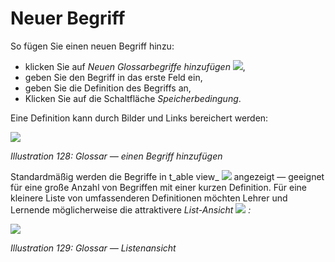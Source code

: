 # Neuer Begriff

So fügen Sie einen neuen Begriff hinzu:

* klicken Sie auf _Neuen Glossarbegriffe hinzufügen_ ![](../../.gitbook/assets/graphics234.png),
* geben Sie den Begriff in das erste Feld ein,
* geben Sie die Definition des Begriffs an,
* Klicken Sie auf die Schaltfläche _Speicherbedingung_.

Eine Definition kann durch Bilder und Links bereichert werden:

![](../../.gitbook/assets/graphics236.png)

_Illustration 128: Glossar — einen Begriff hinzufügen_

Standardmäßig werden die Begriffe in t_able view_ ![](../../.gitbook/assets/graphics235.png) angezeigt — geeignet für eine große Anzahl von Begriffen mit einer kurzen Definition. Für eine kleinere Liste von umfassenderen Definitionen möchten Lehrer und Lernende möglicherweise die attraktivere _List-Ansicht_ ![](../../.gitbook/assets/graphics238.png) _:_

![](../../.gitbook/assets/graphics237.png)

_Illustration 129: Glossar — Listenansicht_